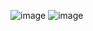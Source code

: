 ![image](https://user-images.githubusercontent.com/57319180/179769519-9a6b39db-af69-4742-83fd-fb824b3586ae.png)
![image](https://user-images.githubusercontent.com/57319180/179769566-409e7f57-c265-49c5-af9a-27b9e41dd259.png)

